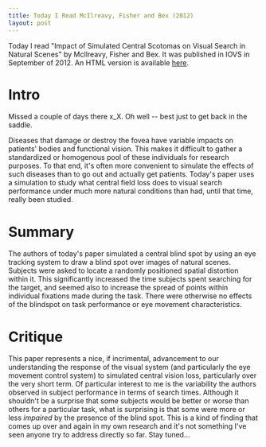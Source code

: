 ```yaml
---
title: Today I Read McIlreavy, Fisher and Bex (2012)
layout: post
---
```


Today I read "Impact of Simulated Central Scotomas on Visual Search in Natural Scenes" by McIlreavy, Fisher and Bex. It was published in IOVS in September of 2012. An HTML version is available [here](http://www.ncbi.nlm.nih.gov/pmc/articles/PMC3432450/).

<!--more-->


# Intro

Missed a couple of days there x_X. Oh well -- best just to get back in the saddle. 

Diseases that damage or destroy the fovea have variable impacts on patients' bodies and functional vision. This makes it difficult to gather a standardized or homogenous pool of these individuals for research purposes. To that end, it's often more convenient to simulate the effects of such diseases than to go out and actually get patients. Today's paper uses a simulation to study what central field loss does to visual search performance under much more natural conditions than had, until that time, really been studied.

# Summary

The authors of today's paper simulated a central blind spot by using an eye tracking system to draw a blind spot over images of natural scenes. Subjects were asked to locate a randomly positioned spatial distortion within it. This significantly increased the time subjects spent searching for the target, and seemed also to increase the spread of points within individual fixations made during the task. There were otherwise no effects of the blindspot on task performance or eye movement characteristics.

# Critique

This paper represents a nice, if incrimental, advancement to our understanding the response of the visual system (and particularly the eye movement control system) to simulated central vision loss, particularly over the very short term. Of particular interest to me is the variability the authors observed in subject performance in terms of search times. Although it shouldn't be a surprise that some subjects would be better or worse than others for a particular task, what is surprising is that some were more or less _impaired_ by the presence of the blind spot. This is a kind of finding that comes up over and again in my own research and it's not something I've seen anyone try to address directly so far. Stay tuned...